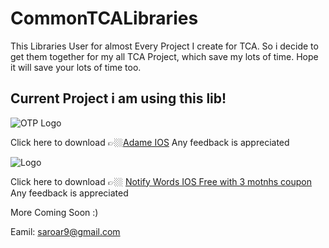 # CommonTCALibraries

This Libraries User for almost Every Project I create for TCA.
So i decide to get them together for my all TCA Project,
which save my lots of time. Hope it will save your lots of time too.

## Current Project i am using this lib!
![OTP Logo](https://user-images.githubusercontent.com/8770772/206235741-379afb05-ada7-4f50-8981-1c846054d2d3.png)

Click here to download 👉🏼[Adame IOS](https://apps.apple.com/app/id1538487173) Any feedback is appreciated

![Logo](https://user-images.githubusercontent.com/8770772/205909919-f8e3f55f-0775-4f81-a76f-a8811d6108b3.png) 

Click here to download 👉🏼 [Notify Words IOS Free with 3 motnhs coupon](https://apps.apple.com/redeem?ctx=offercodes&id=1619504857&code=3MONTHSGLORY) Any feedback is appreciated

More Coming Soon :) 

Eamil: saroar9@gmail.com
